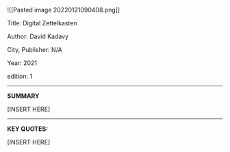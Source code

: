 ![[Pasted image 20220121090408.png]]

Title: 
Digital Zettelkasten

Author: 
David Kadavy

City, Publisher: N/A

Year: 2021

edition: 1



---
**SUMMARY**

[INSERT HERE]



---
**KEY QUOTES:**

[INSERT HERE]